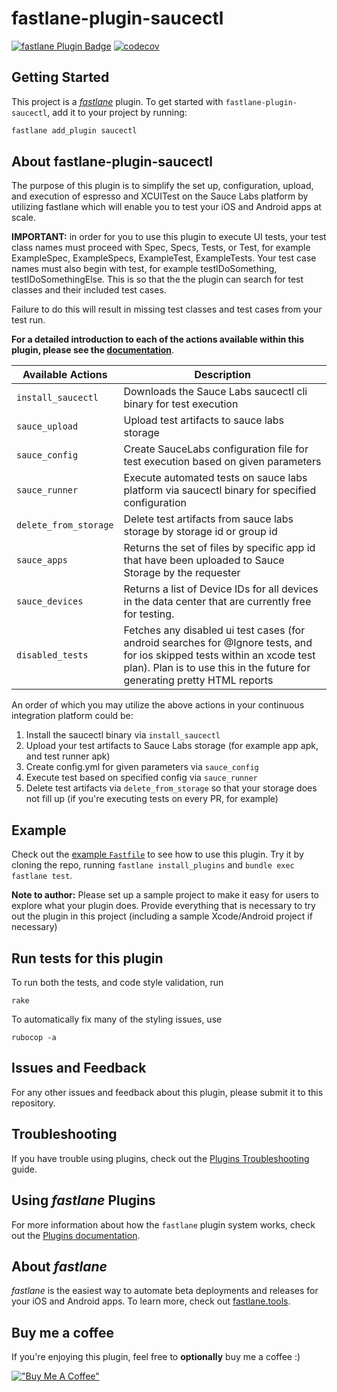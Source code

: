 # fastlane-plugin-saucectl

[![fastlane Plugin Badge](https://rawcdn.githack.com/fastlane/fastlane/master/fastlane/assets/plugin-badge.svg)](https://rubygems.org/gems/fastlane-plugin-saucectl)
[![codecov](https://codecov.io/gh/ianrhamilton/fastlane-plugin-rsaucectl/branch/main/graph/badge.svg?token=NSVhqgYFYv)](https://codecov.io/gh/ianrhamilton/fastlane-plugin-saucectl)

## Getting Started

This project is a [_fastlane_](https://github.com/fastlane/fastlane) plugin. To get started with `fastlane-plugin-saucectl`, add it to your project by running:

```bash
fastlane add_plugin saucectl
```

## About fastlane-plugin-saucectl

The purpose of this plugin is to simplify the set up, configuration, upload, and execution of espresso and XCUITest on the Sauce Labs platform by utilizing fastlane which will enable you to test your iOS and Android apps at scale.

**IMPORTANT:** in order for you to use this plugin to execute UI tests, your test class names must proceed with Spec, Specs, Tests, or Test, for example ExampleSpec, ExampleSpecs, ExampleTest, ExampleTests. Your test case names must also begin with test, for example testIDoSomething, testIDoSomethingElse. This is so that the the plugin can search for test classes and their included test cases.

Failure to do this will result in missing test classes and test cases from your test run.

**For a detailed introduction to each of the actions available within this plugin, please see the [documentation](https://ianrhamilton.github.io/fastlane-plugin-saucectl/#fastlane-plugin-saucectl)**.

| Available Actions   | Description                                                                                                                                                                                            |
|---------------------|--------------------------------------------------------------------------------------------------------------------------------------------------------------------------------------------------------|
| `install_saucectl`    | Downloads the Sauce Labs saucectl cli binary for test execution                                                                                                                                        |
| `sauce_upload`        | Upload test artifacts to sauce labs storage                                                                                                                                                            | 
| `sauce_config`        | Create SauceLabs configuration file for test execution based on given parameters                                                                                                                       |
| `sauce_runner`        | Execute automated tests on sauce labs platform via saucectl binary for specified configuration                                                                                                         | 
| `delete_from_storage` | Delete test artifacts from sauce labs storage by storage id or group id                                                                                                                                |
| `sauce_apps`          | Returns the set of files by specific app id that have been uploaded to Sauce Storage by the requester                                                                                                  |
| `sauce_devices`       | Returns a list of Device IDs for all devices in the data center that are currently free for testing.                                                                                                   |
| `disabled_tests`      | Fetches any disabled ui test cases (for android searches for @Ignore tests, and for ios skipped tests within an xcode test plan). Plan is to use this in the future for generating pretty HTML reports | 

An order of which you may utilize the above actions in your continuous integration platform could be:
1. Install the saucectl binary via `install_saucectl`
2. Upload your test artifacts to Sauce Labs storage (for example app apk, and test runner apk)
3. Create config.yml for given parameters via `sauce_config` 
4. Execute test based on specified config via `sauce_runner`
5. Delete test artifacts via `delete_from_storage` so that your storage does not fill up (if you're executing tests on every PR, for example)

## Example

Check out the [example `Fastfile`](fastlane/Fastfile) to see how to use this plugin. Try it by cloning the repo, running `fastlane install_plugins` and `bundle exec fastlane test`.

**Note to author:** Please set up a sample project to make it easy for users to explore what your plugin does. Provide everything that is necessary to try out the plugin in this project (including a sample Xcode/Android project if necessary)

## Run tests for this plugin

To run both the tests, and code style validation, run

```
rake
```

To automatically fix many of the styling issues, use
```
rubocop -a
```

## Issues and Feedback

For any other issues and feedback about this plugin, please submit it to this repository.

## Troubleshooting

If you have trouble using plugins, check out the [Plugins Troubleshooting](https://docs.fastlane.tools/plugins/plugins-troubleshooting/) guide.

## Using _fastlane_ Plugins

For more information about how the `fastlane` plugin system works, check out the [Plugins documentation](https://docs.fastlane.tools/plugins/create-plugin/).

## About _fastlane_

_fastlane_ is the easiest way to automate beta deployments and releases for your iOS and Android apps. To learn more, check out [fastlane.tools](https://fastlane.tools).

## Buy me a coffee
If you're enjoying this plugin, feel free to **optionally** buy me a coffee :) 

[!["Buy Me A Coffee"](https://www.buymeacoffee.com/assets/img/custom_images/orange_img.png)](https://www.buymeacoffee.com/ianrhamilton)
